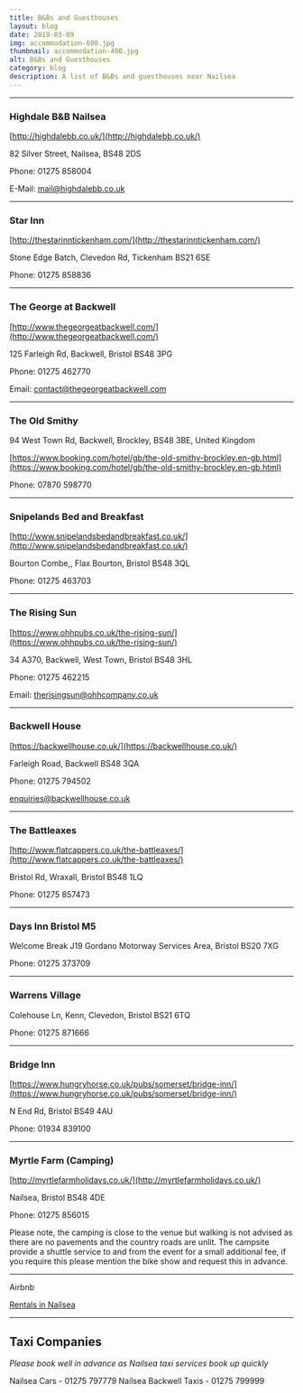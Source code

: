 ```yaml
---
title: B&Bs and Guesthouses
layout: blog
date: 2019-03-09
img: accommodation-600.jpg
thumbnail: accommodation-400.jpg
alt: B&Bs and Guesthouses
category: blog
description: A list of B&Bs and guesthouses near Nailsea
---
```

---
### Highdale B&B Nailsea

[http://highdalebb.co.uk/](http://highdalebb.co.uk/)

82 Silver Street, Nailsea, BS48 2DS

Phone: 01275 858004 

E-Mail: mail@highdalebb.co.uk

---

### Star Inn

[http://thestarinntickenham.com/](http://thestarinntickenham.com/)

Stone Edge Batch, Clevedon Rd, Tickenham BS21 6SE

Phone: 01275 858836

---

### The George at Backwell

[http://www.thegeorgeatbackwell.com/](http://www.thegeorgeatbackwell.com/)

125 Farleigh Rd, Backwell, Bristol BS48 3PG

Phone: 01275 462770

Email: contact@thegeorgeatbackwell.com

---

### The Old Smithy

94 West Town Rd, Backwell, Brockley, BS48 3BE, United Kingdom

[https://www.booking.com/hotel/gb/the-old-smithy-brockley.en-gb.html](https://www.booking.com/hotel/gb/the-old-smithy-brockley.en-gb.html)

Phone: 07870 598770

---
### Snipelands Bed and Breakfast

[http://www.snipelandsbedandbreakfast.co.uk/](http://www.snipelandsbedandbreakfast.co.uk/)

Bourton Combe,, Flax Bourton, Bristol BS48 3QL

Phone: 01275 463703

---
### The Rising Sun

[https://www.ohhpubs.co.uk/the-rising-sun/](https://www.ohhpubs.co.uk/the-rising-sun/)

34 A370, Backwell, West Town, Bristol BS48 3HL

Phone: 01275 462215

Email: therisingsun@ohhcompany.co.uk

---
### Backwell House

[https://backwellhouse.co.uk/](https://backwellhouse.co.uk/)

Farleigh Road, Backwell BS48 3QA

Phone: 01275 794502

enquiries@backwellhouse.co.uk

---
### The Battleaxes

[http://www.flatcappers.co.uk/the-battleaxes/](http://www.flatcappers.co.uk/the-battleaxes/)

Bristol Rd, Wraxall, Bristol BS48 1LQ

Phone: 01275 857473

---

### Days Inn Bristol M5

Welcome Break J19 Gordano Motorway Services Area, Bristol BS20 7XG

Phone: 01275 373709

---
### Warrens Village

Colehouse Ln, Kenn, Clevedon, Bristol BS21 6TQ

Phone: 01275 871666

---
### Bridge Inn

[https://www.hungryhorse.co.uk/pubs/somerset/bridge-inn/](https://www.hungryhorse.co.uk/pubs/somerset/bridge-inn/)

N End Rd, Bristol BS49 4AU

Phone: 01934 839100

---
### Myrtle Farm (Camping)

[http://myrtlefarmholidays.co.uk/](http://myrtlefarmholidays.co.uk/)

Nailsea, Bristol BS48 4DE

Phone: 01275 856015

Please note, the camping is close to the venue but walking is not advised as there are no pavements and the country roads are unlit.  The campsite provide a shuttle service to and from the event for a small additional fee, if you require this please mention the bike show and request this in advance.

---
Airbnb

[Rentals in Nailsea](https://www.airbnb.co.uk/nailsea-united-kingdom/stays)

---
## Taxi Companies

*Please book well in advance as Nailsea taxi services book up quickly*

Nailsea Cars -  01275 797779
Nailsea Backwell Taxis - 01275 799999
